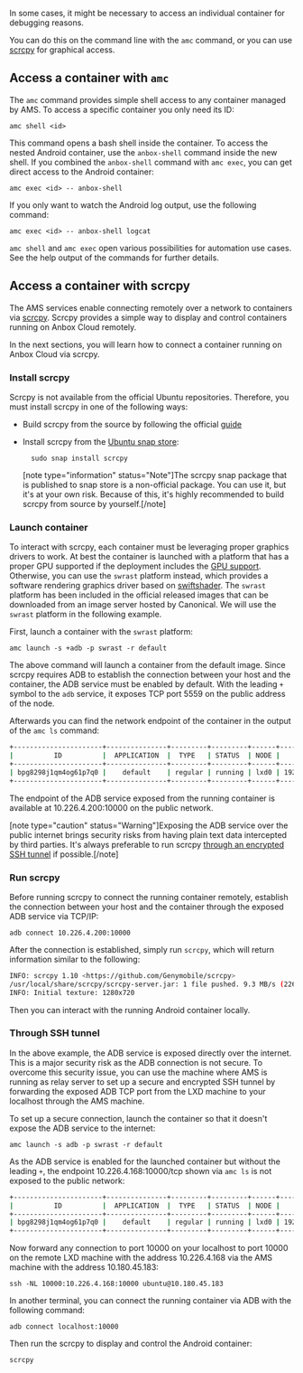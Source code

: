 In some cases, it might be necessary to access an individual container for debugging reasons.

You can do this on the command line with the `amc` command, or you can use [scrcpy](https://github.com/Genymobile/scrcpy) for graphical access.

<a name="amc"></a>
## Access a container with `amc`

The `amc` command provides simple shell access to any container managed by AMS. To access a specific container you only need its ID:

    amc shell <id>

This command opens a bash shell inside the container. To access the nested Android container, use the `anbox-shell` command inside the new shell. If you combined the `anbox-shell` command with `amc exec`, you can get direct access to the Android container:

    amc exec <id> -- anbox-shell

If you only want to watch the Android log output, use the following command:

    amc exec <id> -- anbox-shell logcat

`amc shell` and `amc exec` open various possibilities for automation use cases. See the help output of the commands for further details.

<a name="scrcpy"></a>
## Access a container with scrcpy

The AMS services enable connecting remotely over a network to containers via [scrcpy](https://github.com/Genymobile/scrcpy).
Scrcpy provides a simple way to display and control containers running on Anbox Cloud remotely.

In the next sections, you will learn how to connect a container running on Anbox Cloud via scrcpy.

### Install scrcpy

Scrcpy is not available from the official Ubuntu repositories. Therefore, you must install scrcpy in one of the following ways:

* Build scrcpy from the source by following the official [guide](https://github.com/Genymobile/scrcpy/blob/master/BUILD.md)

* Install scrcpy from the [Ubuntu snap store](https://snapcraft.io):

        sudo snap install scrcpy

  [note type="information" status="Note"]The scrcpy snap package that is published to snap store is a non-official package. You can use it, but it's at your own risk. Because of this, it's highly recommended to build scrcpy from source by yourself.[/note]

### Launch container

To interact with scrcpy, each container must be leveraging proper graphics drivers to work. At best the container is launched with a platform that has a proper GPU supported if the deployment includes the [GPU support](https://discourse.ubuntu.com/t/gpu-support/17768). Otherwise, you can use the `swrast` platform instead, which provides a software rendering graphics driver based on [swiftshader](https://swiftshader.googlesource.com/SwiftShader). The `swrast` platform has been included in the official released images that can be downloaded from an image server hosted by Canonical. We will use the `swrast` platform in the following example.

First, launch a container with the `swrast` platform:

    amc launch -s +adb -p swrast -r default

The above command will launch a container from the default image. Since scrcpy requires ADB to establish the connection between your host and the container, the ADB service must be enabled by default. With the leading `+` symbol to the `adb` service, it exposes TCP port 5559 on the public address of the node.

Afterwards you can find the network endpoint of the container in the output of the `amc ls` command:

```bash
+----------------------+---------------+---------+---------+------+---------------+-------------------------------------------------------+
|          ID          |  APPLICATION  |  TYPE   | STATUS  | NODE |    ADDRESS    |                       ENDPOINTS                       |
+----------------------+---------------+---------+---------+------+---------------+-------------------------------------------------------+
| bpg8298j1qm4og61p7q0 |    default    | regular | running | lxd0 | 192.168.100.2 | adb:192.168.100.2:5559/tcp adb:10.226.4.200:10000/tcp |
+----------------------+---------------+---------+---------+------+---------------+-------------------------------------------------------+
```

The endpoint of the ADB service exposed from the running container is available at 10.226.4.200:10000 on the public network.

[note type="caution" status="Warning"]Exposing the ADB service over the public internet brings security risks from having plain text data intercepted by third parties. It's always preferable to run scrcpy [through an encrypted SSH tunnel](#ssh-tunnel) if possible.[/note]

### Run scrcpy

Before running scrcpy to connect the running container remotely, establish the connection between your host and the container through the exposed ADB service via TCP/IP:

    adb connect 10.226.4.200:10000

After the connection is established, simply run `scrcpy`, which will return information similar to the following:

```bash
INFO: scrcpy 1.10 <https://github.com/Genymobile/scrcpy>
/usr/local/share/scrcpy/scrcpy-server.jar: 1 file pushed. 9.3 MB/s (22662 bytes in 0.002s)
INFO: Initial texture: 1280x720
```

Then you can interact with the running Android container locally.

<a name="ssh-tunnel"></a>
### Through SSH tunnel

In the above example, the ADB service is exposed directly over the internet. This is a major security risk as the ADB connection is not secure. To overcome this security issue, you can use the machine where AMS is running as relay server to set up a secure and encrypted SSH tunnel by forwarding the exposed ADB TCP port from the LXD machine to your localhost through the AMS machine.

To set up a secure connection, launch the container so that it doesn't expose the ADB service to the internet:

    amc launch -s adb -p swrast -r default

As the ADB service is enabled for the launched container but without the leading `+`, the endpoint 10.226.4.168:10000/tcp shown via `amc ls` is not exposed to the public network:

```bash
+----------------------+---------------+---------+---------+------+---------------+-------------------------------------------------------+
|          ID          |  APPLICATION  |  TYPE   | STATUS  | NODE |    ADDRESS    |                       ENDPOINTS                       |
+----------------------+---------------+---------+---------+------+---------------+-------------------------------------------------------+
| bpg8298j1qm4og61p7q0 |    default    | regular | running | lxd0 | 192.168.100.2 | adb:192.168.100.2:5559/tcp adb:10.226.4.168:10000/tcp |
+----------------------+---------------+---------+---------+------+---------------+-------------------------------------------------------+
```

Now forward any connection to port 10000 on your localhost to port 10000 on the remote LXD machine with the address 10.226.4.168 via the AMS machine with the address 10.180.45.183:

    ssh -NL 10000:10.226.4.168:10000 ubuntu@10.180.45.183

In another terminal, you can connect the running container via ADB with the following command:

    adb connect localhost:10000

Then run the scrcpy to display and control the Android container:

    scrcpy
